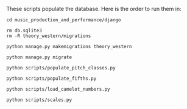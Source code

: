 These scripts populate the database. Here is the order to run them in:

```
cd music_production_and_performance/django

rm db.sqlite3
rm -R theory_western/migrations

python manage.py makemigrations theory_western

python manage.py migrate

python scripts/populate_pitch_classes.py

python scripts/populate_fifths.py

python scripts/load_camelot_numbers.py

python scripts/scales.py
```
